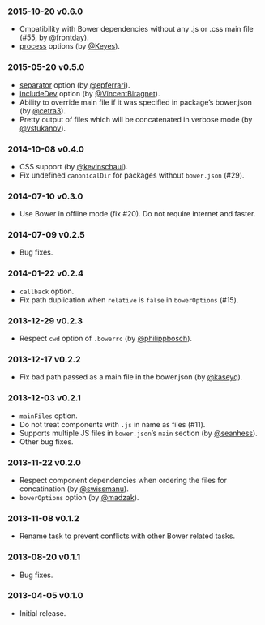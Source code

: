 ### 2015-10-20 v0.6.0

* Cmpatibility with Bower dependencies without any .js or .css main file (#55, by [@frontday](https://github.com/frontday)).
* [process](https://github.com/sapegin/grunt-bower-concat#process) options (by [@Keyes](https://github.com/Keyes)).

### 2015-05-20 v0.5.0

* [separator](Readme.md#separator) option (by [@epferrari](https://github.com/epferrari)).
* [includeDev](Readme.md#includedev) option (by [@VincentBiragnet](https://github.com/VincentBiragnet)).
* Ability to override main file if it was specified in package’s bower.json (by [@cetra3](https://github.com/cetra3)).
* Pretty output of files which will be concatenated in verbose mode (by [@vstukanov](https://github.com/vstukanov)).

### 2014-10-08 v0.4.0

* CSS support (by [@kevinschaul](https://github.com/kevinschaul)).
* Fix undefined `canonicalDir` for packages without `bower.json` (#29).

### 2014-07-10 v0.3.0

* Use Bower in offline mode (fix #20). Do not require internet and faster.

### 2014-07-09 v0.2.5

* Bug fixes.

### 2014-01-22 v0.2.4

* `callback` option.
* Fix path duplication when `relative` is `false` in `bowerOptions` (#15).

### 2013-12-29 v0.2.3

* Respect `cwd` option of `.bowerrc` (by [@philippbosch](https://github.com/philippbosch)).

### 2013-12-17 v0.2.2

* Fix bad path passed as a main file in the bower.json (by [@kaseyq](https://github.com/kaseyq)).

### 2013-12-03 v0.2.1

* `mainFiles` option.
* Do not treat components with `.js` in name as files (#11).
* Supports multiple JS files in `bower.json`’s `main` section (by [@seanhess](https://github.com/seanhess)).
* Other bug fixes.

### 2013-11-22 v0.2.0

* Respect component dependencies when ordering the files for concatination (by [@swissmanu](https://github.com/swissmanu)).
* `bowerOptions` option (by [@madzak](https://github.com/madzak)).

### 2013-11-08 v0.1.2

* Rename task to prevent conflicts with other Bower related tasks.

### 2013-08-20 v0.1.1

* Bug fixes.

### 2013-04-05 v0.1.0

* Initial release.
